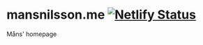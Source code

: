 # mansnilsson.me [![Netlify Status](https://api.netlify.com/api/v1/badges/8f819bde-86e3-4ace-8a38-e01fd4c776da/deploy-status)](https://app.netlify.com/sites/mansnilsson-me/deploys)
Måns' homepage
